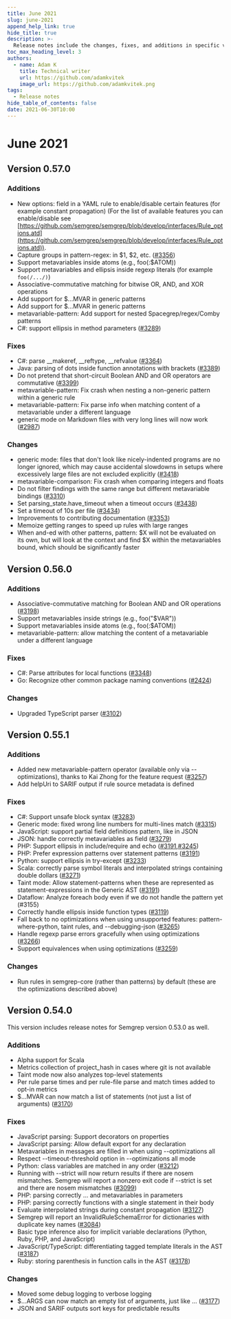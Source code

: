```yaml
---
title: June 2021
slug: june-2021
append_help_link: true
hide_title: true
description: >-
  Release notes include the changes, fixes, and additions in specific versions of Semgrep.
toc_max_heading_level: 3
authors:
  - name: Adam K
    title: Technical writer
    url: https://github.com/adamkvitek
    image_url: https://github.com/adamkvitek.png
tags: 
  - Release notes
hide_table_of_contents: false
date: 2021-06-30T10:00
---
```


# June 2021

## Version 0.57.0

### Additions

- New options: field in a YAML rule to enable/disable certain features (for example constant propagation) (For the list of available features you can enable/disable see [https://github.com/semgrep/semgrep/blob/develop/interfaces/Rule_options.atd](https://github.com/semgrep/semgrep/blob/develop/interfaces/Rule_options.atd)).
- Capture groups in pattern-regex: in $1, $2, etc. ([#3356](https://github.com/semgrep/semgrep/issues/3356))
- Support metavariables inside atoms (e.g., foo(:$ATOM))
- Support metavariables and ellipsis inside regexp literals (for example `foo(/.../)`)
- Associative-commutative matching for bitwise OR, AND, and XOR operations
- Add support for $...MVAR in generic patterns
- Add support for $...MVAR in generic patterns
- metavariable-pattern: Add support for nested Spacegrep/regex/Comby patterns
- C#: support ellipsis in method parameters ([#3289](https://github.com/semgrep/semgrep/issues/3289))

### Fixes

- C#: parse __makeref, __reftype, __refvalue ([#3364](https://github.com/semgrep/semgrep/pull/3364))
- Java: parsing of dots inside function annotations with brackets ([#3389](https://github.com/semgrep/semgrep/pull/3389))
- Do not pretend that short-circuit Boolean AND and OR operators are commutative ([#3399](https://github.com/semgrep/semgrep/issues/3399))
- metavariable-pattern: Fix crash when nesting a non-generic pattern within a generic rule
- metavariable-pattern: Fix parse info when matching content of a metavariable under a different language
- generic mode on Markdown files with very long lines will now work ([#2987](https://github.com/semgrep/semgrep/issues/2987))

### Changes

- generic mode: files that don't look like nicely-indented programs are no longer ignored, which may cause accidental slowdowns in setups where excessively large files are not excluded explicitly ([#3418](https://github.com/semgrep/semgrep/pull/3418))
- metavariable-comparison: Fix crash when comparing integers and floats
- Do not filter findings with the same range but different metavariable bindings ([#3310](https://github.com/semgrep/semgrep/pull/3310))
- Set parsing_state.have_timeout when a timeout occurs ([#3438](https://github.com/semgrep/semgrep/pull/3438))
- Set a timeout of 10s per file ([#3434](https://github.com/semgrep/semgrep/pull/3434))
- Improvements to contributing documentation ([#3353](https://github.com/semgrep/semgrep/pull/3353))
- Memoize getting ranges to speed up rules with large ranges
- When and-ed with other patterns, pattern: $X will not be evaluated on its own, but will look at the context and find $X within the metavariables bound, which should be significantly faster

## Version 0.56.0

### Additions

- Associative-commutative matching for Boolean AND and OR operations ([#3198](https://github.com/semgrep/semgrep/issues/3198))
- Support metavariables inside strings (e.g., foo("$VAR"))
- Support metavariables inside atoms (e.g., foo(:$ATOM))
- metavariable-pattern: allow matching the content of a metavariable under a different language

### Fixes

- C#: Parse attributes for local functions ([#3348](https://github.com/semgrep/semgrep/issues/3348))
- Go: Recognize other common package naming conventions ([#2424](https://github.com/semgrep/semgrep/issues/2424))

### Changes

- Upgraded TypeScript parser ([#3102](https://github.com/semgrep/semgrep/issues/3102))

## Version 0.55.1

### Additions

- Added new metavariable-pattern operator (available only via --optimizations), thanks to Kai Zhong for the feature request ([#3257](https://github.com/semgrep/semgrep/issues/3257))
- Add helpUri to SARIF output if rule source metadata is defined

### Fixes

- C#: Support unsafe block syntax ([#3283](https://github.com/semgrep/semgrep/pull/3283))
- Generic mode: fixed wrong line numbers for multi-lines match ([#3315](https://github.com/semgrep/semgrep/issues/3315))
- JavaScript: support partial field definitions pattern, like in JSON
- JSON: handle correctly metavariables as field ([#3279](https://github.com/semgrep/semgrep/issues/3279))
- PHP: Support ellipsis in include/require and echo ([#3191](https://github.com/semgrep/semgrep/issues/3191),[#3245](https://github.com/semgrep/semgrep/issues/3245))
- PHP: Prefer expression patterns over statement patterns ([#3191](https://github.com/semgrep/semgrep/issues/3191))
- Python: support ellipsis in try-except ([#3233](https://github.com/semgrep/semgrep/pull/3233))
- Scala: correctly parse symbol literals and interpolated strings containing double dollars ([#3271](https://github.com/semgrep/semgrep/pull/3271))
- Taint mode: Allow statement-patterns when these are represented as statement-expressions in the Generic AST ([#3191](https://github.com/semgrep/semgrep/issues/3191))
- Dataflow: Analyze foreach body even if we do not handle the pattern yet (#3155)
- Correctly handle ellipsis inside function types ([#3119](https://github.com/semgrep/semgrep/issues/3119))
- Fall back to no optimizations when using unsupported features: pattern-where-python, taint rules, and --debugging-json ([#3265](https://github.com/semgrep/semgrep/pull/3265))
- Handle regexp parse errors gracefully when using optimizations ([#3266](https://github.com/semgrep/semgrep/pull/3266))
- Support equivalences when using optimizations ([#3259](https://github.com/semgrep/semgrep/pull/3259))

### Changes

- Run rules in semgrep-core (rather than patterns) by default (these are the optimizations described above)

## Version 0.54.0

This version includes release notes for Semgrep version 0.53.0 as well.

### Additions

- Alpha support for Scala
- Metrics collection of project_hash in cases where git is not available
- Taint mode now also analyzes top-level statements
- Per rule parse times and per rule-file parse and match times added to opt-in metrics
- $...MVAR can now match a list of statements (not just a list of arguments) ([#3170](https://github.com/semgrep/semgrep/issues/3170))

### Fixes

- JavaScript parsing: Support decorators on properties
- JavaScript parsing: Allow default export for any declaration
- Metavariables in messages are filled in when using --optimizations all
- Respect --timeout-threshold option in --optimizations all mode
- Python: class variables are matched in any order ([#3212](https://github.com/semgrep/semgrep/issues/3212))
- Running with --strict will now return results if there are nosem mismatches. Semgrep will report a nonzero exit code if --strict is set and there are nosem mismatches ([#3099](https://github.com/semgrep/semgrep/issues/3099))
- PHP: parsing correctly ... and metavariables in parameters
- PHP: parsing correctly functions with a single statement in their body
- Evaluate interpolated strings during constant propagation ([#3127](https://github.com/semgrep/semgrep/issues/3127))
- Semgrep will report an InvalidRuleSchemaError for dictionaries with duplicate key names ([#3084](https://github.com/semgrep/semgrep/issues/3084))
- Basic type inference also for implicit variable declarations (Python, Ruby, PHP, and JavaScript)
- JavaScript/TypeScript: differentiating tagged template literals in the AST ([#3187](https://github.com/semgrep/semgrep/issues/3187))
- Ruby: storing parenthesis in function calls in the AST ([#3178](https://github.com/semgrep/semgrep/issues/3178))

### Changes

- Moved some debug logging to verbose logging
- $...ARGS can now match an empty list of arguments, just like ... ([#3177](https://github.com/semgrep/semgrep/issues/3177))
- JSON and SARIF outputs sort keys for predictable results
